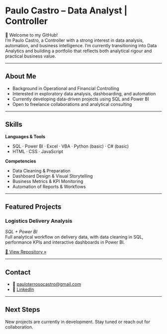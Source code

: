 # Paulo Castro – Data Analyst | Controller

👋 Welcome to my GitHub!  
I’m Paulo Castro, a Controller with a strong interest in data analysis, automation, and business intelligence. I’m currently transitioning into Data Analytics and building a portfolio that reflects both analytical rigour and practical business value.

---

## About Me

- Background in Operational and Financial Controlling  
- Interested in exploratory data analysis, dashboarding, and automation  
- Currently developing data-driven projects using SQL and Power BI  
- Open to freelance collaborations and analytical consulting

---

## Skills

**Languages & Tools**  
- SQL · Power BI · Excel · VBA · Python (basic) · C# (basic)  
- HTML · CSS · JavaScript

**Competencies**  
- Data Cleaning & Preparation  
- Dashboard Design & Visual Storytelling  
- Business Metrics & KPI Monitoring  
- Automation of Reports & Workflows  

---

## Featured Projects

### Logistics Delivery Analysis  
*SQL + Power BI*  
Full analytical workflow on delivery data, with data cleaning in SQL, performance KPIs and interactive dashboards in Power BI.

[🔗 View Repository »](https://github.com/Dikkas/logistics-delivery-analysis-sql-powerbi)

---

## Contact

- 📧 pauloterrosocastro@gmail.com  
- 🔗 [LinkedIn](https://www.linkedin.com/in/pauloterrosocastro/)

---

## Next Steps

New projects are currently in development. Stay tuned or reach out for collaboration.
